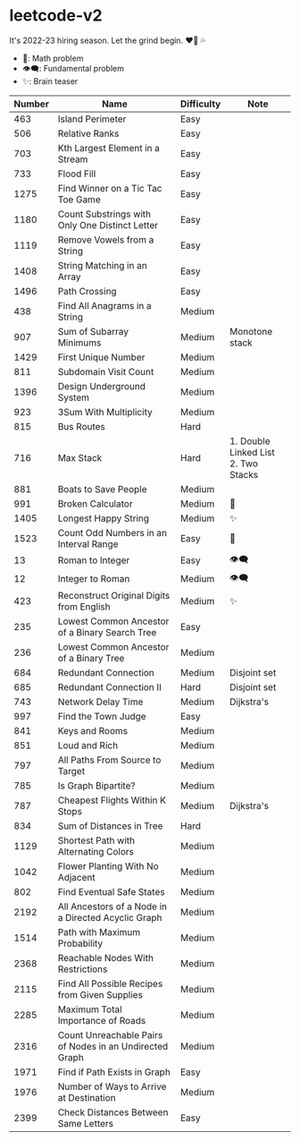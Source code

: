 # leetcode-v2

It's 2022-23 hiring season. Let the grind begin. :heart_on_fire: :sweat_drops:

-   :telescope:: Math problem
-   :eye_speech_bubble:: Fundamental problem
-   :sparkles:: Brain teaser

| Number | Name                                                    | Difficulty | Note                                       |
| ------ | ------------------------------------------------------- | ---------- | ------------------------------------------ |
| 463    | Island Perimeter                                        | Easy       |                                            |
| 506    | Relative Ranks                                          | Easy       |                                            |
| 703    | Kth Largest Element in a Stream                         | Easy       |                                            |
| 733    | Flood Fill                                              | Easy       |                                            |
| 1275   | Find Winner on a Tic Tac Toe Game                       | Easy       |                                            |
| 1180   | Count Substrings with Only One Distinct Letter          | Easy       |                                            |
| 1119   | Remove Vowels from a String                             | Easy       |                                            |
| 1408   | String Matching in an Array                             | Easy       |                                            |
| 1496   | Path Crossing                                           | Easy       |                                            |
| 438    | Find All Anagrams in a String                           | Medium     |                                            |
| 907    | Sum of Subarray Minimums                                | Medium     | Monotone stack                             |
| 1429   | First Unique Number                                     | Medium     |                                            |
| 811    | Subdomain Visit Count                                   | Medium     |                                            |
| 1396   | Design Underground System                               | Medium     |                                            |
| 923    | 3Sum With Multiplicity                                  | Medium     |                                            |
| 815    | Bus Routes                                              | Hard       |                                            |
| 716    | Max Stack                                               | Hard       | 1. Double Linked List <br /> 2. Two Stacks |
| 881    | Boats to Save People                                    | Medium     |                                            |
| 991    | Broken Calculator                                       | Medium     | :telescope:                                |
| 1405   | Longest Happy String                                    | Medium     | :sparkles:                                 |
| 1523   | Count Odd Numbers in an Interval Range                  | Easy       | :telescope:                                |
| 13     | Roman to Integer                                        | Easy       | :eye_speech_bubble:                        |
| 12     | Integer to Roman                                        | Medium     | :eye_speech_bubble:                        |
| 423    | Reconstruct Original Digits from English                | Medium     | :sparkles:                                 |
| 235    | Lowest Common Ancestor of a Binary Search Tree          | Easy       |                                            |
| 236    | Lowest Common Ancestor of a Binary Tree                 | Medium     |                                            |
| 684    | Redundant Connection                                    | Medium     | Disjoint set                               |
| 685    | Redundant Connection II                                 | Hard       | Disjoint set                               |
| 743    | Network Delay Time                                      | Medium     | Dijkstra's                                 |
| 997    | Find the Town Judge                                     | Easy       |
| 841    | Keys and Rooms                                          | Medium     |                                            |
| 851    | Loud and Rich                                           | Medium     |                                            |
| 797    | All Paths From Source to Target                         | Medium     |                                            |
| 785    | Is Graph Bipartite?                                     | Medium     |                                            |
| 787    | Cheapest Flights Within K Stops                         | Medium     | Dijkstra's                                 |
| 834    | Sum of Distances in Tree                                | Hard       |                                            |
| 1129   | Shortest Path with Alternating Colors                   | Medium     |                                            |
| 1042   | Flower Planting With No Adjacent                        | Medium     |                                            |
| 802    | Find Eventual Safe States                               | Medium     |                                            |
| 2192   | All Ancestors of a Node in a Directed Acyclic Graph     | Medium     |                                            |
| 1514   | Path with Maximum Probability                           | Medium     |                                            |
| 2368   | Reachable Nodes With Restrictions                       | Medium     |                                            |
| 2115   | Find All Possible Recipes from Given Supplies           | Medium     |                                            |
| 2285   | Maximum Total Importance of Roads                       | Medium     |                                            |
| 2316   | Count Unreachable Pairs of Nodes in an Undirected Graph | Medium     |                                            |
| 1971   | Find if Path Exists in Graph                            | Easy       |                                            |
| 1976   | Number of Ways to Arrive at Destination                 | Medium     |                                            |
| 2399   | Check Distances Between Same Letters                    | Easy       |                                            |
